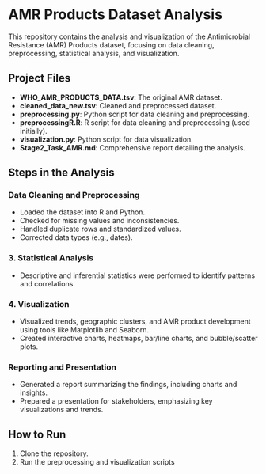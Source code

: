 # AMR Products Dataset Analysis

This repository contains the analysis and visualization of the Antimicrobial Resistance (AMR) Products dataset, focusing on data cleaning, preprocessing, statistical analysis, and visualization.

## Project Files

- **WHO_AMR_PRODUCTS_DATA.tsv**: The original AMR dataset.
- **cleaned_data_new.tsv**: Cleaned and preprocessed dataset.
- **preprocessing.py**: Python script for data cleaning and preprocessing.
- **preprocessingR.R**: R script for data cleaning and preprocessing (used initially).
- **visualization.py**: Python script for data visualization.
- **Stage2_Task_AMR.md**: Comprehensive report detailing the analysis.

## Steps in the Analysis

### Data Cleaning and Preprocessing
- Loaded the dataset into R and Python.
- Checked for missing values and inconsistencies.
- Handled duplicate rows and standardized values.
- Corrected data types (e.g., dates).

### 3. Statistical Analysis
- Descriptive and inferential statistics were performed to identify patterns and correlations.

### 4. Visualization
- Visualized trends, geographic clusters, and AMR product development using tools like Matplotlib and Seaborn.
- Created interactive charts, heatmaps, bar/line charts, and bubble/scatter plots.

### Reporting and Presentation
- Generated a report summarizing the findings, including charts and insights.
- Prepared a presentation for stakeholders, emphasizing key visualizations and trends.

## How to Run
1. Clone the repository.
2. Run the preprocessing and visualization scripts
